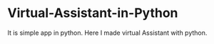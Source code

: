 # Virtual-Assistant-in-Python
It is simple app in python. Here I made virtual Assistant with python.
